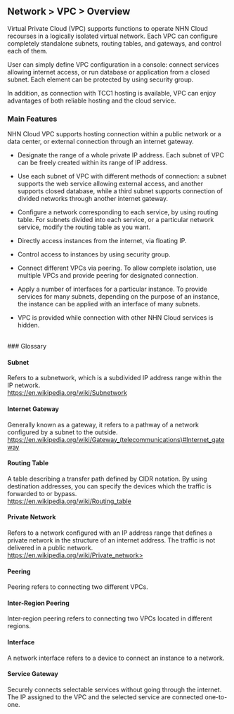 ## Network > VPC > Overview

Virtual Private Cloud (VPC) supports functions to operate NHN Cloud recourses in a logically isolated virtual network. Each VPC can configure completely standalone subnets, routing tables, and gateways, and control each of them. 

User can simply define VPC configuration in a console: connect services allowing internet access, or run database or application from a closed subnet. Each element can be protected by using security group. 

In addition, as connection with TCC1 hosting is available, VPC can enjoy advantages of both reliable hosting and the cloud service. 




### Main Features 

NHN Cloud VPC supports hosting connection within a public network or a data center, or external connection through an internet gateway. 

* Designate the range of a whole private IP address. Each subnet of VPC can be freely created within its range of IP address.   

* Use each subnet of VPC with different methods of connection: a subnet supports the web service allowing external access, and another supports closed database, while a third subnet supports connection of divided networks through another internet gateway.   

* Configure a network corresponding to each service, by using routing table. For subnets divided into each service, or a particular network service, modify the routing table as you want. 

* Directly access instances from the internet, via floating IP. 

* Control access to instances by using security group. 

* Connect different VPCs via peering. To allow complete isolation, use multiple VPCs and provide peering for designated connection. 

* Apply a number of interfaces for a particular instance. To provide services for many subnets, depending on the purpose of an instance, the instance can be applied with an interface of many subnets.  

* VPC is provided while connection with other NHN Cloud services is hidden.  

<br>
### Glossary

#### Subnet

Refers to a subnetwork, which is a subdivided IP address range within the IP network.<br>https://en.wikipedia.org/wiki/Subnetwork

#### Internet Gateway

Generally known as a gateway, it refers to a pathway of a network configured by a subnet to the outside.<br>https://en.wikipedia.org/wiki/Gateway_(telecommunications)#Internet_gateway

#### Routing Table

A table describing a transfer path defined by CIDR notation. By using destination addresses, you can specify the devices which the traffic is forwarded to or bypass.<br>https://en.wikipedia.org/wiki/Routing_table

#### Private Network

Refers to a network configured with an IP address range that defines a private network in the structure of an internet address. The traffic is not delivered in a public network. <br>https://en.wikipedia.org/wiki/Private_network>

#### Peering

Peering refers to connecting two different VPCs. 

#### Inter-Region Peering 

Inter-region peering refers to connecting two VPCs located in different regions.

#### Interface

A network interface refers to a device to connect an instance to a network.

#### Service Gateway

Securely connects selectable services without going through the internet. The IP assigned to the VPC and the selected service are connected one-to-one.


